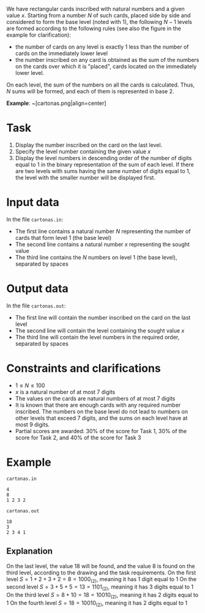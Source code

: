 We have rectangular cards inscribed with natural numbers and a given value $x$. Starting from a number $N$ of such cards, placed side by side and considered to form the base level (noted with $1$), the following $N - 1$ levels are formed according to the following rules (see also the figure in the example for clarification):

- the number of cards on any level is exactly $1$ less than the number of cards on the immediately lower level
- the number inscribed on any card is obtained as the sum of the numbers on the cards over which it is "placed", cards located on the immediately lower level.

On each level, the sum of the numbers on all the cards is calculated. Thus, $N$ sums will be formed, and each of them is represented in base $2$.

**Example**:
~[cartonas.png|align=center]

# Task

1. Display the number inscribed on the card on the last level.
2. Specify the level number containing the given value $x$
3. Display the level numbers in descending order of the number of digits equal to $1$ in the binary representation of the sum of each level. If there are two levels with sums having the same number of digits equal to $1$, the level with the smaller number will be displayed first.

# Input data

In the file `cartonas.in`:

- The first line contains a natural number $N$ representing the number of cards that form level $1$ (the base level)
- The second line contains a natural number $x$ representing the sought value
- The third line contains the $N$ numbers on level $1$ (the base level), separated by spaces

# Output data

In the file `cartonas.out`:

- The first line will contain the number inscribed on the card on the last level
- The second line will contain the level containing the sought value $x$
- The third line will contain the level numbers in the required order, separated by spaces

# Constraints and clarifications

* $1 \leq N \leq 100$
* $x$ is a natural number of at most $7$ digits
* The values on the cards are natural numbers of at most $7$ digits
* It is known that there are enough cards with any required number inscribed. The numbers on the base level do not lead to numbers on other levels that exceed $7$ digits, and the sums on each level have at most $9$ digits.
* Partial scores are awarded: $30\%$ of the score for Task 1, $30\%$ of the score for Task 2, and $40\%$ of the score for Task 3

# Example

`cartonas.in`
```
4
8
1 2 3 2
```

`cartonas.out`
```
18
3
2 3 4 1
```

## Explanation

On the last level, the value $18$ will be found, and the value $8$ is found on the third level, according to the drawing and the task requirements.
On the first level $S = 1 + 2 + 3 + 2 = 8 = 1000_{(2)}$, meaning it has $1$ digit equal to $1$
On the second level $S = 3 + 5 + 5 = 13 = 1101_{(2)}$, meaning it has $3$ digits equal to $1$
On the third level $S = 8 + 10 = 18 = 10010_{(2)}$, meaning it has $2$ digits equal to $1$
On the fourth level $S = 18 = 10010_{(2)}$, meaning it has $2$ digits equal to $1$
